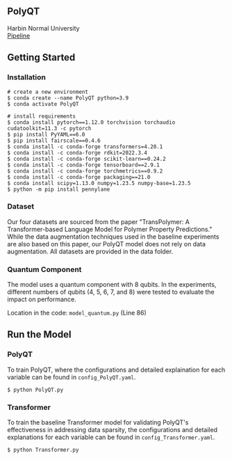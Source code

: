 ## PolyQT ##

Harbin Normal University </br>
[Pipeline](pipeline.pdf)
## Getting Started

### Installation

```
# create a new environment
$ conda create --name PolyQT python=3.9
$ conda activate PolyQT

# install requirements
$ conda install pytorch==1.12.0 torchvision torchaudio cudatoolkit=11.3 -c pytorch
$ pip install PyYAML==6.0
$ pip install fairscale==0.4.6
$ conda install -c conda-forge transformers=4.20.1
$ conda install -c conda-forge rdkit=2022.3.4
$ conda install -c conda-forge scikit-learn==0.24.2
$ conda install -c conda-forge tensorboard==2.9.1
$ conda install -c conda-forge torchmetrics==0.9.2
$ conda install -c conda-forge packaging==21.0
$ conda install scipy=1.13.0 numpy=1.23.5 numpy-base=1.23.5
$ python -m pip install pennylane
```

### Dataset
  Our four datasets are sourced from the paper "TransPolymer: A Transformer-based Language Model for Polymer Property Predictions." While the data augmentation techniques used in the baseline experiments are also based on this paper, our PolyQT model does not rely on data augmentation. All datasets are provided in the data folder.

### Quantum Component
The model uses a quantum component with 8 qubits. In the experiments, different numbers of qubits (4, 5, 6, 7, and 8) were tested to evaluate the impact on performance.

Location in the code: `model_quantum.py` (Line 86)

## Run the Model

### PolyQT
To train PolyQT, where the configurations and detailed explaination for each variable can be found in `config_PolyQT.yaml`.
```
$ python PolyQT.py
```

### Transformer
To train the baseline Transformer model for validating PolyQT's effectiveness in addressing data sparsity, the configurations and detailed explanations for each variable can be found in `config_Transformer.yaml`.
```
$ python Transformer.py
```
